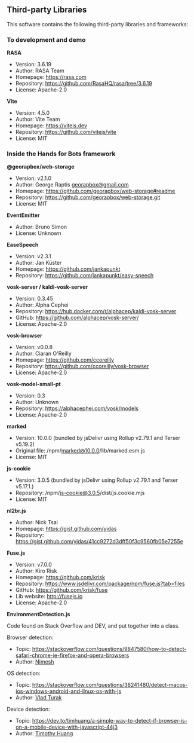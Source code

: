 ## Third-party Libraries

This software contains the following third-party libraries and frameworks:


### To development and demo

**RASA**

* Version: 3.6.19
* Author: RASA Team
* Homepage: https://rasa.com
* Repository: https://github.com/RasaHQ/rasa/tree/3.6.19
* License: Apache-2.0

**Vite**

* Version: 4.5.0
* Author: Vite Team
* Homepage: https://vitejs.dev
* Repository: https://github.com/vitejs/vite
* License: MIT


### Inside the Hands for Bots framework

**@georapbox/web-storage**

* Version: v2.1.0
* Author: George Raptis <georapbox@gmail.com>
* Homepage: https://github.com/georapbox/web-storage#readme
* Repository: https://github.com/georapbox/web-storage.git
* License: MIT

**EventEmitter**

* Author: Bruno Simon
* License: Unknown

**EaseSpeech**

* Version: v2.3.1
* Author: Jan Küster
* Homepage: https://github.com/jankapunkt
* Repository: https://github.com/jankapunkt/easy-speech

**vosk-server / kaldi-vosk-server**

* Version: 0.3.45
* Author: Alpha Cephei
* Repository: https://hub.docker.com/r/alphacep/kaldi-vosk-server
* GitHub: https://github.com/alphacep/vosk-server/
* License: Apache-2.0

**vosk-browser**

* Version: v0.0.8
* Author: Ciaran O'Reilly
* Homepage: https://github.com/ccoreilly
* Repository: https://github.com/ccoreilly/vosk-browser
* License: Apache-2.0

**vosk-model-small-pt**

* Version: 0.3
* Author: Unknown
* Repository: https://alphacephei.com/vosk/models
* License: Apache-2.0

**marked**

* Version: 10.0.0 (bundled by jsDelivr using Rollup v2.79.1 and Terser v5.19.2)
* Original file: /npm/marked@10.0.0/lib/marked.esm.js
* License: MIT

**js-cookie**
* Version: 3.0.5 (bundled by jsDelivr using Rollup v2.79.1 and Terser v5.17.1.)
* Repository: /npm/js-cookie@3.0.5/dist/js.cookie.mjs
* License: MIT

**nl2br.js**
* Author: Nick Tsai
* Homepage: https://gist.github.com/yidas
* Repository: https://gist.github.com/yidas/41cc9272d3dff50f3c9560fb05e7255e

**Fuse.js**
* Version: v7.0.0
* Author: Kiro Risk
* Homepage: https://github.com/krisk
* Repository: https://www.jsdelivr.com/package/npm/fuse.js?tab=files
* GitHub: https://github.com/krisk/fuse
* Lib website: http://fusejs.io
* License: Apache-2.0

**EnvironmentDetection.js**

Code found on Stack Overflow and DEV, and put together into a class.

Browser detection:

* Topic: https://stackoverflow.com/questions/9847580/how-to-detect-safari-chrome-ie-firefox-and-opera-browsers
* Author: [Nimesh](https://stackoverflow.com/users/2063564/nimesh)

OS detection:

* Topic: https://stackoverflow.com/questions/38241480/detect-macos-ios-windows-android-and-linux-os-with-js
* Author: [Vlad Turak](https://stackoverflow.com/users/4815056/vlad-turak)

Device detection:

* Topic: https://dev.to/timhuang/a-simple-way-to-detect-if-browser-is-on-a-mobile-device-with-javascript-44j3
* Author: [Timothy Huang](https://dev.to/timhuang)



